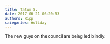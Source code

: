 ```yaml
---
title: Tatum S.
date: 2017-06-21 06:20:53
authors: Ripp
categories: Holiday
---
```


 The new guys on the council are being led blindly.